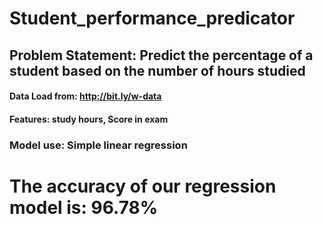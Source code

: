 # Student_performance_predicator

## Problem Statement: Predict the percentage of a student based on the number of hours studied

#### Data Load from: http://bit.ly/w-data
#### Features: study hours, Score in exam

### Model use: Simple linear regression

# The accuracy of our regression model is: 96.78%
